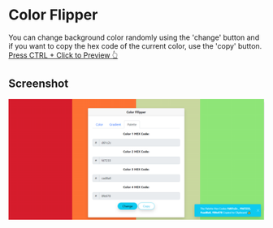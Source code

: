 # Color Flipper

You can change background color randomly using the 'change' button and if you want to copy the hex code of the current color, use the 'copy' button.
[Press CTRL + Click to Preview 👆](https://sametkoyuncu.github.io/fullstack-project-group/color-flipper/)

## Screenshot

![color-flipper-screentshot](https://github.com/sametkoyuncu/fullstack-project-group/blob/master/color-flipper/paletteScreenshot.png?raw=true)
